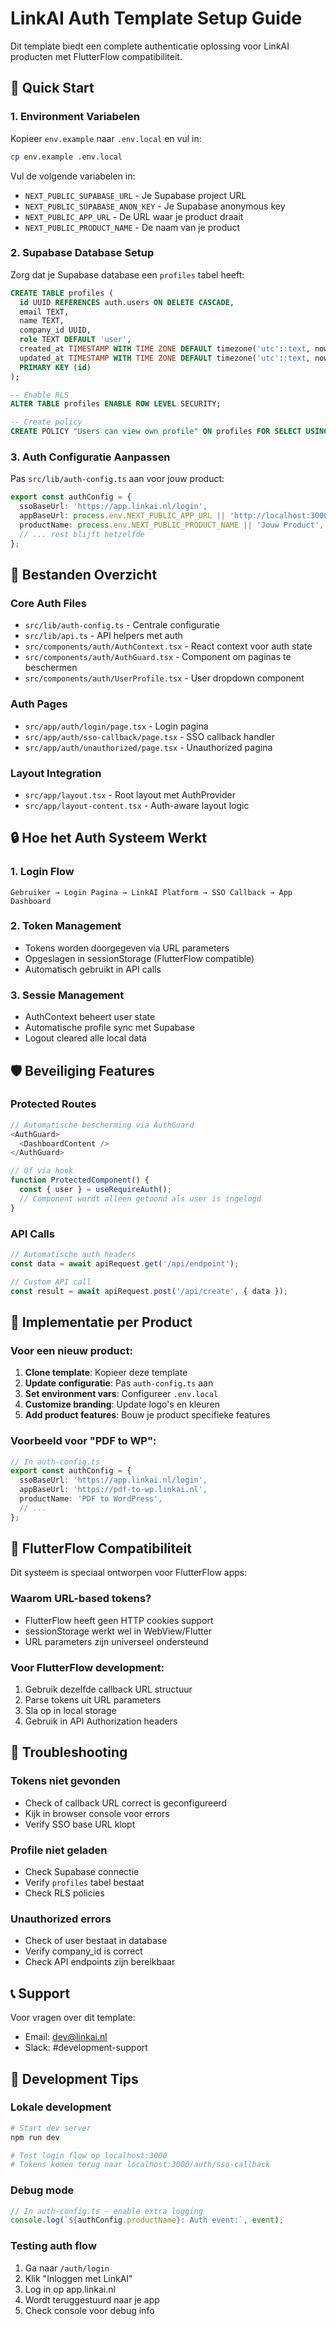 # LinkAI Auth Template Setup Guide

Dit template biedt een complete authenticatie oplossing voor LinkAI producten met FlutterFlow compatibiliteit.

## 🚀 Quick Start

### 1. Environment Variabelen

Kopieer `env.example` naar `.env.local` en vul in:

```bash
cp env.example .env.local
```

Vul de volgende variabelen in:
- `NEXT_PUBLIC_SUPABASE_URL` - Je Supabase project URL
- `NEXT_PUBLIC_SUPABASE_ANON_KEY` - Je Supabase anonymous key  
- `NEXT_PUBLIC_APP_URL` - De URL waar je product draait
- `NEXT_PUBLIC_PRODUCT_NAME` - De naam van je product

### 2. Supabase Database Setup

Zorg dat je Supabase database een `profiles` tabel heeft:

```sql
CREATE TABLE profiles (
  id UUID REFERENCES auth.users ON DELETE CASCADE,
  email TEXT,
  name TEXT,
  company_id UUID,
  role TEXT DEFAULT 'user',
  created_at TIMESTAMP WITH TIME ZONE DEFAULT timezone('utc'::text, now()) NOT NULL,
  updated_at TIMESTAMP WITH TIME ZONE DEFAULT timezone('utc'::text, now()) NOT NULL,
  PRIMARY KEY (id)
);

-- Enable RLS
ALTER TABLE profiles ENABLE ROW LEVEL SECURITY;

-- Create policy
CREATE POLICY "Users can view own profile" ON profiles FOR SELECT USING (auth.uid() = id);
```

### 3. Auth Configuratie Aanpassen

Pas `src/lib/auth-config.ts` aan voor jouw product:

```typescript
export const authConfig = {
  ssoBaseUrl: 'https://app.linkai.nl/login',
  appBaseUrl: process.env.NEXT_PUBLIC_APP_URL || 'http://localhost:3000',
  productName: process.env.NEXT_PUBLIC_PRODUCT_NAME || 'Jouw Product',
  // ... rest blijft hetzelfde
};
```

## 📁 Bestanden Overzicht

### Core Auth Files
- `src/lib/auth-config.ts` - Centrale configuratie
- `src/lib/api.ts` - API helpers met auth
- `src/components/auth/AuthContext.tsx` - React context voor auth state
- `src/components/auth/AuthGuard.tsx` - Component om paginas te beschermen
- `src/components/auth/UserProfile.tsx` - User dropdown component

### Auth Pages
- `src/app/auth/login/page.tsx` - Login pagina
- `src/app/auth/sso-callback/page.tsx` - SSO callback handler
- `src/app/auth/unauthorized/page.tsx` - Unauthorized pagina

### Layout Integration
- `src/app/layout.tsx` - Root layout met AuthProvider
- `src/app/layout-content.tsx` - Auth-aware layout logic

## 🔒 Hoe het Auth Systeem Werkt

### 1. Login Flow
```
Gebruiker → Login Pagina → LinkAI Platform → SSO Callback → App Dashboard
```

### 2. Token Management
- Tokens worden doorgegeven via URL parameters
- Opgeslagen in sessionStorage (FlutterFlow compatible)
- Automatisch gebruikt in API calls

### 3. Sessie Management
- AuthContext beheert user state
- Automatische profile sync met Supabase
- Logout cleared alle local data

## 🛡️ Beveiliging Features

### Protected Routes
```typescript
// Automatische bescherming via AuthGuard
<AuthGuard>
  <DashboardContent />
</AuthGuard>

// Of via hook
function ProtectedComponent() {
  const { user } = useRequireAuth();
  // Component wordt alleen getoond als user is ingelogd
}
```

### API Calls
```typescript
// Automatische auth headers
const data = await apiRequest.get('/api/endpoint');

// Custom API call
const result = await apiRequest.post('/api/create', { data });
```

## 🎯 Implementatie per Product

### Voor een nieuw product:

1. **Clone template**: Kopieer deze template
2. **Update configuratie**: Pas `auth-config.ts` aan
3. **Set environment vars**: Configureer `.env.local`
4. **Customize branding**: Update logo's en kleuren
5. **Add product features**: Bouw je product specifieke features

### Voorbeeld voor "PDF to WP":
```typescript
// In auth-config.ts
export const authConfig = {
  ssoBaseUrl: 'https://app.linkai.nl/login',
  appBaseUrl: 'https://pdf-to-wp.linkai.nl',
  productName: 'PDF to WordPress',
  // ...
};
```

## 🔄 FlutterFlow Compatibiliteit

Dit systeem is speciaal ontworpen voor FlutterFlow apps:

### Waarom URL-based tokens?
- FlutterFlow heeft geen HTTP cookies support
- sessionStorage werkt wel in WebView/Flutter
- URL parameters zijn universeel ondersteund

### Voor FlutterFlow development:
1. Gebruik dezelfde callback URL structuur
2. Parse tokens uit URL parameters
3. Sla op in local storage
4. Gebruik in API Authorization headers

## 🐛 Troubleshooting

### Tokens niet gevonden
- Check of callback URL correct is geconfigureerd
- Kijk in browser console voor errors
- Verify SSO base URL klopt

### Profile niet geladen  
- Check Supabase connectie
- Verify `profiles` tabel bestaat
- Check RLS policies

### Unauthorized errors
- Check of user bestaat in database
- Verify company_id is correct
- Check API endpoints zijn bereikbaar

## 📞 Support

Voor vragen over dit template:
- Email: dev@linkai.nl
- Slack: #development-support

## 🔧 Development Tips

### Lokale development
```bash
# Start dev server
npm run dev

# Test login flow op localhost:3000
# Tokens komen terug naar localhost:3000/auth/sso-callback
```

### Debug mode
```typescript
// In auth-config.ts - enable extra logging
console.log(`${authConfig.productName}: Auth event:`, event);
```

### Testing auth flow
1. Ga naar `/auth/login`
2. Klik "Inloggen met LinkAI"
3. Log in op app.linkai.nl
4. Wordt teruggestuurd naar je app
5. Check console voor debug info 